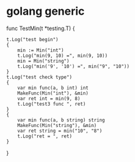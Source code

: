 # golang generic 


func TestMin(t *testing.T) {

	t.Log("test begin")
	{
		min := Min("int")
		t.Log("min(9, 10) =", min(9, 10))
		min = Min("string")
		t.Log("min('9', '10') =", min("9", "10"))
	}
	t.Log("test check type")
	{
		var min func(a, b int) int
		MakeFunc(Min("int"), &min)
		var ret int = min(9, 8)
		t.Log("test3 func ", ret)
	}
	{
		var min func(a, b string) string
		MakeFunc(Min("string"), &min)
		var ret string = min("10", "8")
		t.Log("ret = ", ret)
	}
	
}
